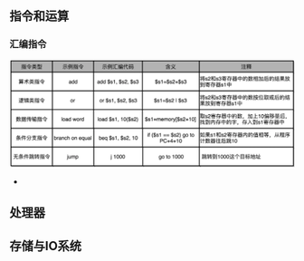 ## 指令和运算

### 汇编指令

<img src="image-20211123185841551.png" alt="image-20211123185841551" style="zoom:50%;" />

- 



## 处理器

## 存储与IO系统

